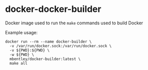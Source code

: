 docker-docker-builder
=====================

Docker image used to run the `make` commands used to build Docker

Example usage:
```
docker run --rm --name docker-builder \
  -v /var/run/docker.sock:/var/run/docker.sock \
  -v ${PWD}:${PWD} \
  -w ${PWD} \
  mbentley/docker-builder:latest \
  make all
```
